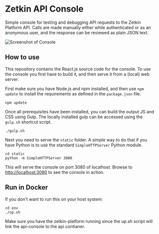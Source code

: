 # Zetkin API Console
Simple console for testing and debugging API requests to the Zetkin Platform API. Calls are made manually either while authenticated or as an anonymous user, and the response can be reviewed as plain JSON text.

![Screenshot of Console](https://cloud.githubusercontent.com/assets/550212/7105414/07a86264-e117-11e4-8651-e79712bfe485.png)

## How to use
This repository contains the React.js source code for the console. To use the console you first have to build it, and then serve it from a (local) web server.

First make sure you have Node.js and npm installed, and then use `npm update` to install the requirements as defined in the `package.json` file.

```
npm update
```

Once all prerequisites have been installed, you can build the output JS and CSS using Gulp. The locally installed gulp can be accessed using the `gulp.sh` shortcut script.

```
./gulp.sh
```

Next you need to serve the `static` folder. A simple way to do that if you have Python is to use the standard `SimpleHTTPServer` Python module.

```
cd static
python -m SimpleHTTPServer 3080
```

This will serve the console on port 3080 of localhost. Browse to [http://localhost:3080](http://localhost:3080) to see the console in action.

## Run in Docker

If you don't want to run this on your host system:

    cd env
    ./up.sh

Make sure you have the zetkin-platform running since the up.sh script will link the api-console to the api
contianer.
